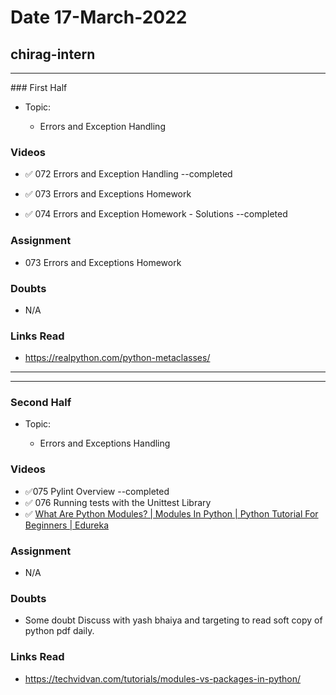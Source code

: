 # Date 17-March-2022

## chirag-intern

<hr>
### First Half

- Topic:

  - Errors and Exception Handling

### Videos

- ✅ 072 Errors and Exception Handling --completed

- ✅ 073 Errors and Exceptions Homework

- ✅ 074 Errors and Exception Homework - Solutions --completed

### Assignment

- 073 Errors and Exceptions Homework

### Doubts

- N/A

### Links Read

- https://realpython.com/python-metaclasses/

<hr>
<hr>

### Second Half

- Topic:

  - Errors and Exceptions Handling

### Videos

- ✅075 Pylint Overview --completed
- ✅ 076 Running tests with the Unittest Library
- ✅ [What Are Python Modules? | Modules In Python | Python Tutorial For Beginners | Edureka](https://www.youtube.com/watch?v=7GXaobCrBb4)

### Assignment

- N/A

### Doubts

- Some doubt Discuss with yash bhaiya and targeting to read soft copy of python pdf daily.

### Links Read

- https://techvidvan.com/tutorials/modules-vs-packages-in-python/
